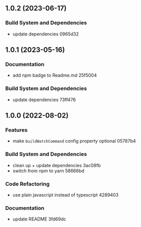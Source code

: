 ## 1.0.2 (2023-06-17)


### Build System and Dependencies

* update dependencies 0965d32

## 1.0.1 (2023-05-16)


### Documentation

* add npm badge to Readme.md 25f5004


### Build System and Dependencies

* update dependencies 73ff476

## 1.0.0 (2022-08-02)


### Features

* make `buildWatchCommand` config property optional 05787b4


### Build System and Dependencies

* clean up + update dependencies 3ac08fb
* switch from npm to yarn 58666bd


### Code Refactoring

* use plain javascript instead of typescript 4289403


### Documentation

* update README 3fd69dc
